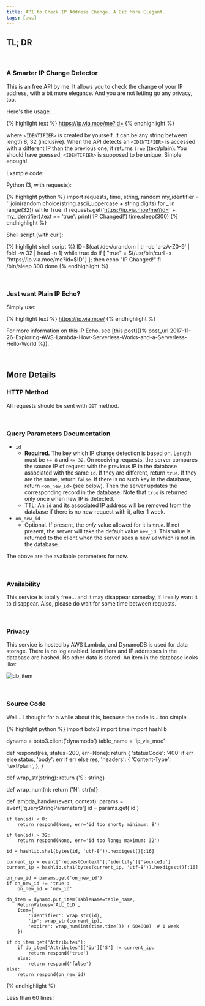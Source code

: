 ```yaml
---
title: API to Check IP Address Change. A Bit More Elegant.
tags: [aws]
---
```


## TL; DR

<br/>

### A Smarter IP Change Detector

This is an free API by me. It allows you to check the change of your IP address, with a bit more elegance. And you are not letting go any privacy, too.

Here's the usage:

{% highlight text %}
https://ip.via.moe/me?id=<IDENTIFIER>
{% endhighlight %}


where `<IDENTIFIER>` is created by yourself. It can be any string between length 8, 32 (inclusive). When the API detects an `<IDENTIFIER>` is accessed with a different IP than the previous one, it returns `true` (text/plain). You should have guessed, `<IDENTIFIER>` is supposed to be unique. Simple enough!

Example code:

Python (3, with requests):

{% highlight python %}
import requests, time, string, random
my_identifier = ''.join(random.choice(string.ascii_uppercase + string.digits) for _ in range(32))
while True:
    if requests.get('https://ip.via.moe/me?id=' + my_identifier).text == 'true':
        print('IP Changed!')
    time.sleep(300)
{% endhighlight %}

Shell script (with curl):

{% highlight shell script %}
ID=$(cat /dev/urandom | tr -dc 'a-zA-Z0-9' | fold -w 32 | head -n 1)
while true
do
    if [ "true" = $(/usr/bin/curl -s "https://ip.via.moe/me?id=$ID") ]; then
        echo "IP Changed!"
    fi  
    /bin/sleep 300 
done
{% endhighlight %}

<br/>

### Just want Plain IP Echo?

Simply use:

{% highlight text %}
https://ip.via.moe/
{% endhighlight %}

For more information on this IP Echo, see [this post]({% post_url 2017-11-26-Exploring-AWS-Lambda-How-Serverless-Works-and-a-Serverless-Hello-World %}).

<br/>

## More Details

### HTTP Method

All requests should be sent with `GET` method.

<br/>

### Query Parameters Documentation

- `id`
  - **Required.** The key which IP change detection is based on. Length must be `>= 8` and `<= 32`. On receiving requests, the server compares the source IP of request with the previous IP in the database associated with the same `id`. If they are different, return `true`. If they are the same, return `false`. If there is no such key in the database, return `<on_new_id>` (see below). Then the server updates the corresponding record in the database. Note that `true` is returned only once when new IP is detected.
  - TTL: An `id` and its associated IP address will be removed from the database if there is no new request with it, after 1 week.
- `on_new_id`
  - Optional. If present, the *only* value allowed for it is `true`. If not present, the server will take the default value `new_id`. This value is returned to the client when the server sees a new `id` which is not in the database.


The above are the available parameters for now.

<br/>


### Availability

This service is totally free... and it may disappear someday, if I really want it to disappear. Also, please do wait for some time between requests.

<br/>


### Privacy

This service is hosted by AWS Lambda, and DynamoDB is used for data storage. There is no log enabled. Identifiers and IP addresses in the database are hashed. No other data is stored. An item in the database looks like:

![db_item](https://i.imgur.com/8bECnlW.png)

<br/>

### Source Code

Well... I thought for a while about this, because the code is... too simple.

{% highlight python %}
import boto3
import time
import hashlib

dynamo = boto3.client('dynamodb')
table_name = 'ip_via_moe'


def respond(res, status=200, err=None):
    return {
        'statusCode': '400' if err else status,
        'body': err if err else res,
        'headers': {
            'Content-Type': 'text/plain',
        },
    }


def wrap_str(string):
    return {'S': string}

def wrap_num(n):
    return {'N': str(n)}


def lambda_handler(event, context):
    params = event['queryStringParameters']
    id = params.get('id')
        
    if len(id) < 8:
        return respond(None, err='id too short; minimum: 8')
        
    if len(id) > 32:
        return respond(None, err='id too long; maximum: 32')
        
    id = hashlib.sha1(bytes(id, 'utf-8')).hexdigest()[:16]
    
    current_ip = event['requestContext']['identity']['sourceIp']
    current_ip = hashlib.sha1(bytes(current_ip, 'utf-8')).hexdigest()[:16]
    
    on_new_id = params.get('on_new_id')
    if on_new_id != 'true':
        on_new_id = 'new_id'
        
    db_item = dynamo.put_item(TableName=table_name,
        ReturnValues='ALL_OLD',
        Item={
            'identifier': wrap_str(id),
            'ip': wrap_str(current_ip),
            'expire': wrap_num(int(time.time()) + 604800)  # 1 week
        })
    
    if db_item.get('Attributes'):
        if db_item['Attributes']['ip']['S'] != current_ip:
            return respond('true')
        else:
            return respond('false')
    else:
        return respond(on_new_id)

{% endhighlight %}

Less than 60 lines!
